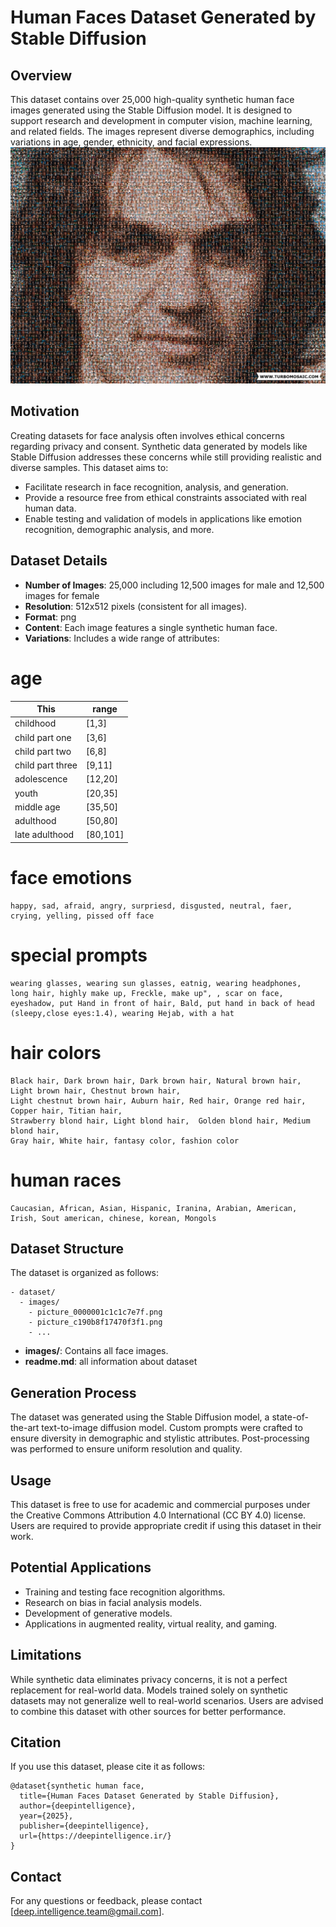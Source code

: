 # Human Faces Dataset Generated by Stable Diffusion

## Overview
This dataset contains over 25,000 high-quality synthetic human face images generated using the Stable Diffusion model. It is designed to support research and development in computer vision, machine learning, and related fields. The images represent diverse demographics, including variations in age, gender, ethnicity, and facial expressions.
![Alt text](logo.jpg)

## Motivation
Creating datasets for face analysis often involves ethical concerns regarding privacy and consent. Synthetic data generated by models like Stable Diffusion addresses these concerns while still providing realistic and diverse samples. This dataset aims to:
- Facilitate research in face recognition, analysis, and generation.
- Provide a resource free from ethical constraints associated with real human data.
- Enable testing and validation of models in applications like emotion recognition, demographic analysis, and more.

## Dataset Details
- **Number of Images**: 25,000 including 12,500 images for male and 12,500 images for female
- **Resolution**: 512x512 pixels (consistent for all images).
- **Format**: png
- **Content**: Each image features a single synthetic human face.
- **Variations**: Includes a wide range of attributes:

# age
| This   | range       |
| ---    | ------     |
| childhood | [1,3] |
| child part one | [3,6] |
| child part two | [6,8] |
| child part three | [9,11] |
| adolescence | [12,20] |
| youth | [20,35] |
| middle age | [35,50] |
| adulthood | [50,80] |
| late adulthood | [80,101] |

# face emotions 
```
happy, sad, afraid, angry, surpriesd, disgusted, neutral, faer, crying, yelling, pissed off face
```
# special prompts
```
wearing glasses, wearing sun glasses, eatnig, wearing headphones, 
long hair, highly make up, Freckle, make up", , scar on face, 
eyeshadow, put Hand in front of hair, Bald, put hand in back of head
(sleepy,close eyes:1.4), wearing Hejab, with a hat
```
# hair colors
```
Black hair, Dark brown hair, Dark brown hair, Natural brown hair, Light brown hair, Chestnut brown hair,
Light chestnut brown hair, Auburn hair, Red hair, Orange red hair, Copper hair, Titian hair,
Strawberry blond hair, Light blond hair,  Golden blond hair, Medium blond hair,
Gray hair, White hair, fantasy color, fashion color
```
# human races
```
Caucasian, African, Asian, Hispanic, Iranina, Arabian, American, Irish, Sout american, chinese, korean, Mongols
```

## Dataset Structure
The dataset is organized as follows:
```
- dataset/
  - images/
    - picture_0000001c1c1c7e7f.png
    - picture_c190b8f17470f3f1.png
    - ...
```
- **images/**: Contains all face images.
- **readme.md**: all information about dataset

## Generation Process
The dataset was generated using the Stable Diffusion model, a state-of-the-art text-to-image diffusion model. Custom prompts were crafted to ensure diversity in demographic and stylistic attributes. Post-processing was performed to ensure uniform resolution and quality.

## Usage
This dataset is free to use for academic and commercial purposes under the Creative Commons Attribution 4.0 International (CC BY 4.0) license. Users are required to provide appropriate credit if using this dataset in their work.

## Potential Applications
- Training and testing face recognition algorithms.
- Research on bias in facial analysis models.
- Development of generative models.
- Applications in augmented reality, virtual reality, and gaming.

## Limitations
While synthetic data eliminates privacy concerns, it is not a perfect replacement for real-world data. Models trained solely on synthetic datasets may not generalize well to real-world scenarios. Users are advised to combine this dataset with other sources for better performance.

## Citation
If you use this dataset, please cite it as follows:
```
@dataset{synthetic human face,
  title={Human Faces Dataset Generated by Stable Diffusion},
  author={deepintelligence},
  year={2025},
  publisher={deepintelligence},
  url={https://deepintelligence.ir/}
}
```

## Contact
For any questions or feedback, please contact [deep.intelligence.team@gmail.com].


